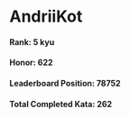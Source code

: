 # AndriiKot  
#### Rank: 5 kyu  
#### Honor: 622  
#### Leaderboard Position: 78752  
#### Total Completed Kata: 262
